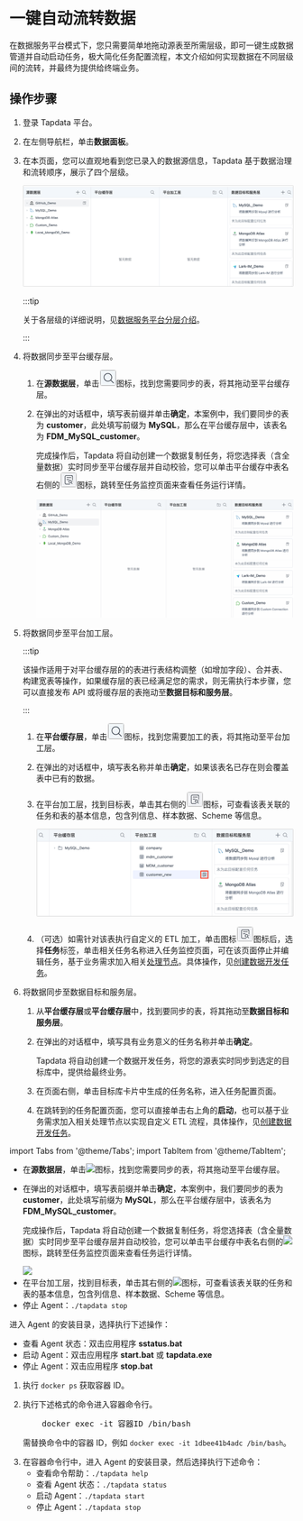 # 一键自动流转数据

在数据服务平台模式下，您只需要简单地拖动源表至所需层级，即可一键生成数据管道并自动启动任务，极大简化任务配置流程，本文介绍如何实现数据在不同层级间的流转，并最终为提供给终端业务。

## 操作步骤

1. 登录 Tapdata 平台。

2. 在左侧导航栏，单击**数据面板**。

3. 在本页面，您可以直观地看到您已录入的数据源信息，Tapdata 基于数据治理和流转顺序，展示了四个层级。

   ![数据服务平台页面](../../../images/view_daas_dashboard.png)

   :::tip

   关于各层级的详细说明，见[数据服务平台分层介绍](enable-daas-mode.md)。

   :::

4. 将数据同步至平台缓存层。

   1. 在**源数据层**，单击![](../../../images/search_icon.png)图标，找到您需要同步的表，将其拖动至平台缓存层。

   2. 在弹出的对话框中，填写表前缀并单击**确定**，本案例中，我们要同步的表为 **customer**，此处填写前缀为 **MySQL**，那么在平台缓存层中，该表名为 **FDM_MySQL_customer**。

      完成操作后，Tapdata 将自动创建一个数据复制任务，将您选择表（含全量数据）实时同步至平台缓存层并自动校验，您可以单击平台缓存中表名右侧的![](../../../images/detail_icon.png)图标，跳转至任务监控页面来查看任务运行详情。

      ![创建缓存层任务](../../../images/create_cache_task.gif)

5. 将数据同步至平台加工层。

   :::tip

   该操作适用于对平台缓存层的的表进行表结构调整（如增加字段）、合并表、构建宽表等操作，如果缓存层的表已经满足您的需求，则无需执行本步骤，您可以直接发布 API 或将缓存层的表拖动至**数据目标和服务层**。

   :::

   1. 在**平台缓存层**，单击![](../../../images/search_icon.png)图标，找到您需要加工的表，将其拖动至平台加工层。

   2. 在弹出的对话框中，填写表名称并单击**确定**，如果该表名已存在则会覆盖表中已有的数据。

   3. 在平台加工层，找到目标表，单击其右侧的![](../../../images/detail_icon.png)图标，可查看该表关联的任务和表的基本信息，包含列信息、样本数据、Scheme 等信息。

      ![查看任务](../../../images/view_curated_task.png)

   4. （可选）如需针对该表执行自定义的 ETL 加工，单击图标![](../../../images/detail_icon.png)图标后，选择**任务**标签，单击相关任务名称进入任务监控页面，可在该页面停止并编辑任务，基于业务需求加入相关[处理节点](../../data-pipeline/data-development/process-node.md)。具体操作，见[创建数据开发任务](../../data-pipeline/data-development/create-task.md)。

6. 将数据同步至数据目标和服务层。

   1. 从**平台缓存层**或**平台缓存层**中，找到要同步的表，将其拖动至**数据目标和服务层**。

   2. 在弹出的对话框中，填写具有业务意义的任务名称并单击**确定**。

      Tapdata 将自动创建一个数据开发任务，将您的源表实时同步到选定的目标库中，提供给最终业务。

   3. 在页面右侧，单击目标库卡片中生成的任务名称，进入任务配置页面。

   4. 在跳转到的任务配置页面，您可以直接单击右上角的**启动**，也可以基于业务需求加入相关处理节点以实现自定义 ETL 流程，具体操作，见[创建数据开发任务](../../data-pipeline/data-development/create-task.md)。

   
   
   
   

import Tabs from '@theme/Tabs';
import TabItem from '@theme/TabItem';

<Tabs className="unique-tabs">
    <TabItem value="linux" label="流转至平台缓存层" default>
    <ul>
    <li>在<b>源数据层</b>，单击<img src='https://deploy-preview-67--tapdata.netlify.app/img/search_icon.png'></img>图标，找到您需要同步的表，将其拖动至平台缓存层。</li>
    <p></p>
    <li>在弹出的对话框中，填写表前缀并单击<b>确定</b>，本案例中，我们要同步的表为 <b>customer</b>，此处填写前缀为 <b>MySQL</b>，那么在平台缓存层中，该表名为 <b>FDM_MySQL_customer</b>。</li>
    <p>完成操作后，Tapdata 将自动创建一个数据复制任务，将您选择表（含全量数据）实时同步至平台缓存层并自动校验，您可以单击平台缓存中表名右侧的<img src='https://deploy-preview-67--tapdata.netlify.app/img/detail_icon.png'></img>图标，跳转至任务监控页面来查看任务运行详情。</p>
    <img src='https://deploy-preview-67--tapdata.netlify.app/img/create_cache_task.gif'></img>
    <li>在平台加工层，找到目标表，单击其右侧的<img src='https://docs.tapdata.io/img/detail_icon.png'></img>图标，可查看该表关联的任务和表的基本信息，包含列信息、样本数据、Scheme 等信息。
    </li>
    <li>停止 Agent：<code>./tapdata stop</code>
    </li>
    </ul>
   </TabItem>
   <TabItem value="windows" label="流转至平台加工层">
    <p>进入 Agent 的安装目录，选择执行下述操作：</p>
    <ul>
    <li>查看 Agent 状态：双击应用程序 <b>sstatus.bat</b>
    </li>
    <li>启动 Agent：双击应用程序 <b>start.bat</b> 或 <b>tapdata.exe</b>
    </li>
    <li>停止 Agent：双击应用程序 <b>stop.bat</b>
    </li>
    </ul>
   </TabItem>
   <TabItem value="dockerandmac" label="流转至数据目标和服务层">
    <ol>
    <li>执行 <code>docker ps</code> 获取容器 ID。
    </li>
    <p></p>
    <li>执行下述格式的命令进入容器命令行。
    <pre>
    docker exec -it 容器ID /bin/bash</pre>
    <p>需替换命令中的容器 ID，例如 <code>docker exec -it 1dbee41b4adc /bin/bash</code>。</p>
    </li>
    <li>在容器命令行中，进入 Agent 的安装目录，然后选择执行下述命令：
    <ul>
    <li>查看命令帮助：<code>./tapdata help</code>
    </li>
    <li>查看 Agent 状态：<code>./tapdata status</code>
    </li>
    <li>启动 Agent：<code>./tapdata start</code>
    </li>
    <li>停止 Agent：<code>./tapdata stop</code>
    </li>
    </ul>
    </li>
    </ol>
   </TabItem>
  </Tabs>

   